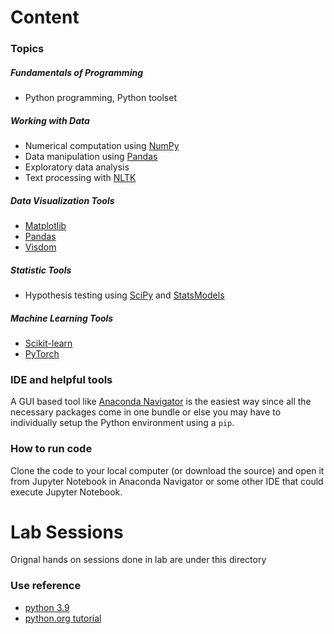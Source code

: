 # Content
### Topics
##### Fundamentals of Programming 
- Python programming, Python toolset
##### Working with Data
- Numerical computation using [NumPy](https://numpy.org/)
- Data manipulation using [Pandas](https://pandas.pydata.org/)
- Exploratory data analysis
- Text processing with [NLTK](https://www.nltk.org/)
##### Data Visualization Tools
- [Matplotlib](https://matplotlib.org/)
- [Pandas](https://pandas.pydata.org/)
- [Visdom](https://github.com/fossasia/visdom)
##### Statistic Tools
- Hypothesis testing using [SciPy](https://scipy.org/) and [StatsModels](https://www.statsmodels.org/stable/index.html)
##### Machine Learning Tools
- [Scikit-learn](https://scikit-learn.org/stable/)
- [PyTorch](https://pytorch.org/)

### IDE and helpful tools
A GUI based tool like [Anaconda Navigator](https://docs.anaconda.com) is the easiest way since all the necessary packages come in one bundle or else you may have to individually setup the Python environment using a `pip`.

### How to run code
Clone the code to your local computer (or download the source) and open it from Jupyter Notebook in Anaconda Navigator or some other IDE that could execute Jupyter Notebook.

# Lab Sessions
Orignal hands on sessions done in lab are under this directory

### Use reference
- [python 3.9](https://docs.python.org/3.9/)
- [python.org tutorial](https://docs.python.org/3/tutorial/)
